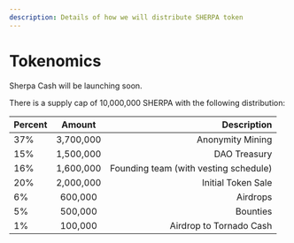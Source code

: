 ```yaml
---
description: Details of how we will distribute SHERPA token
---
```


# Tokenomics

Sherpa Cash will be launching soon.

There is a supply cap of 10,000,000 SHERPA with the following distribution:

| Percent | Amount | Description |
| :--- | :---: | ---: |
| 37% | 3,700,000 | Anonymity Mining |
| 15% | 1,500,000 | DAO Treasury |
| 16% | 1,600,000 | Founding team \(with vesting schedule\) |
| 20% | 2,000,000 | Initial Token Sale |
| 6% | 600,000 | Airdrops |
| 5% | 500,000 | Bounties |
| 1% | 100,000 | Airdrop to Tornado Cash |



